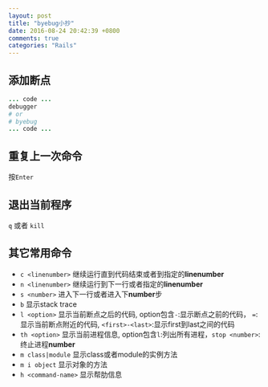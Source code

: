 ```yaml
---
layout: post
title: "byebug小抄"
date: 2016-08-24 20:42:39 +0800
comments: true
categories: "Rails"
---
```


## 添加断点
``` ruby
... code ...
debugger
# or
# byebug
... code ...
```
## 重复上一次命令
按`Enter`

## 退出当前程序
`q` 或者 `kill`

## 其它常用命令

* `c <linenumber>` 继续运行直到代码结束或者到指定的**linenumber**
* `n <linenumber>` 继续运行到下一行或者指定的**linenumber**
* `s <number>` 进入下一行或者进入下**number**步
* `b` 显示stack trace
* `l <option>` 显示当前断点之后的代码, option包含`-`:显示断点之前的代码， `=`:显示当前断点附近的代码, `<first>-<last>`:显示first到last之间的代码
* `th <option>` 显示当前进程信息, option包含`l`:列出所有进程，`stop <number>`:终止进程**number**
* `m class|module` 显示class或者module的实例方法
* `m i object` 显示对象的方法
* `h <command-name>` 显示帮肋信息
